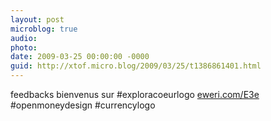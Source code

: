 ```yaml
---
layout: post
microblog: true
audio: 
photo: 
date: 2009-03-25 00:00:00 -0000
guid: http://xtof.micro.blog/2009/03/25/t1386861401.html
---
```

feedbacks bienvenus sur #exploracoeurlogo  [eweri.com/E3e](http://eweri.com/E3e) #openmoneydesign #currencylogo
